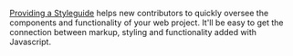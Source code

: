 [Providing a Styleguide](./Development/Frontend_Development/Writing_HTML/Provide_Styleguides) helps new contributors to quickly oversee the components and functionality of your web project. It'll be easy to get the connection between markup, styling and functionality added with Javascript.
